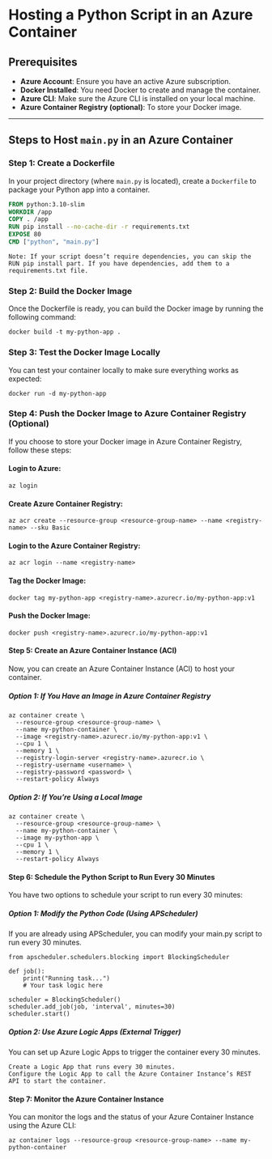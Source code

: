 
# Hosting a Python Script in an Azure Container

## Prerequisites

- **Azure Account**: Ensure you have an active Azure subscription.
- **Docker Installed**: You need Docker to create and manage the container.
- **Azure CLI**: Make sure the Azure CLI is installed on your local machine.
- **Azure Container Registry (optional)**: To store your Docker image.

---

## Steps to Host `main.py` in an Azure Container

### Step 1: Create a Dockerfile

In your project directory (where `main.py` is located), create a `Dockerfile` to package your Python app into a container.

```Dockerfile
FROM python:3.10-slim
WORKDIR /app
COPY . /app
RUN pip install --no-cache-dir -r requirements.txt
EXPOSE 80
CMD ["python", "main.py"]
```

    Note: If your script doesn’t require dependencies, you can skip the RUN pip install part. If you have dependencies, add them to a requirements.txt file.

### Step 2: Build the Docker Image

Once the Dockerfile is ready, you can build the Docker image by running the following command:

```
docker build -t my-python-app .
```

### Step 3: Test the Docker Image Locally

You can test your container locally to make sure everything works as expected:

```
docker run -d my-python-app
```

### Step 4: Push the Docker Image to Azure Container Registry (Optional)

If you choose to store your Docker image in Azure Container Registry, follow these steps:

#### Login to Azure:

```
az login
```

#### Create Azure Container Registry:

```
az acr create --resource-group <resource-group-name> --name <registry-name> --sku Basic
```

#### Login to the Azure Container Registry:

```
az acr login --name <registry-name>
```

#### Tag the Docker Image:

```
docker tag my-python-app <registry-name>.azurecr.io/my-python-app:v1
```

#### Push the Docker Image:


```
docker push <registry-name>.azurecr.io/my-python-app:v1
```

#### Step 5: Create an Azure Container Instance (ACI)

Now, you can create an Azure Container Instance (ACI) to host your container.
##### Option 1: If You Have an Image in Azure Container Registry

```
az container create \
  --resource-group <resource-group-name> \
  --name my-python-container \
  --image <registry-name>.azurecr.io/my-python-app:v1 \
  --cpu 1 \
  --memory 1 \
  --registry-login-server <registry-name>.azurecr.io \
  --registry-username <username> \
  --registry-password <password> \
  --restart-policy Always
```
##### Option 2: If You’re Using a Local Image

```
az container create \
  --resource-group <resource-group-name> \
  --name my-python-container \
  --image my-python-app \
  --cpu 1 \
  --memory 1 \
  --restart-policy Always
```

#### Step 6: Schedule the Python Script to Run Every 30 Minutes

You have two options to schedule your script to run every 30 minutes:
##### Option 1: Modify the Python Code (Using APScheduler)

If you are already using APScheduler, you can modify your main.py script to run every 30 minutes.

```
from apscheduler.schedulers.blocking import BlockingScheduler

def job():
    print("Running task...")
    # Your task logic here

scheduler = BlockingScheduler()
scheduler.add_job(job, 'interval', minutes=30)
scheduler.start()
```
##### Option 2: Use Azure Logic Apps (External Trigger)

You can set up Azure Logic Apps to trigger the container every 30 minutes.

    Create a Logic App that runs every 30 minutes.
    Configure the Logic App to call the Azure Container Instance’s REST API to start the container.

#### Step 7: Monitor the Azure Container Instance

You can monitor the logs and the status of your Azure Container Instance using the Azure CLI:

```
az container logs --resource-group <resource-group-name> --name my-python-container
```
